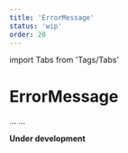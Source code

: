```yaml
---
title: 'ErrorMessage'
status: 'wip'
order: 20
---
```


import Tabs from 'Tags/Tabs'

# ErrorMessage

<Tabs>
  <Tabs.Content title="Info" selected>
    ...
  </Tabs.Content>
  <Tabs.Content title="Details" disabled>
  ...
  </Tabs.Content>
</Tabs>

**Under development**

